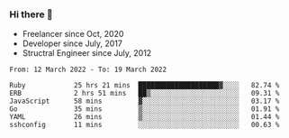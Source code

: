 ### Hi there 👋

- Freelancer since Oct, 2020
- Developer since July, 2017
- Structral Engineer since July, 2012

<!--START_SECTION:waka-->

```text
From: 12 March 2022 - To: 19 March 2022

Ruby            25 hrs 21 mins  ████████████████████▓░░░░   82.74 %
ERB             2 hrs 51 mins   ██▒░░░░░░░░░░░░░░░░░░░░░░   09.31 %
JavaScript      58 mins         ▓░░░░░░░░░░░░░░░░░░░░░░░░   03.17 %
Go              35 mins         ▒░░░░░░░░░░░░░░░░░░░░░░░░   01.91 %
YAML            26 mins         ▒░░░░░░░░░░░░░░░░░░░░░░░░   01.44 %
sshconfig       11 mins         ░░░░░░░░░░░░░░░░░░░░░░░░░   00.63 %
```

<!--END_SECTION:waka-->

